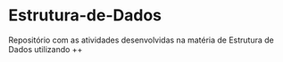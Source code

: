 # Estrutura-de-Dados
Repositório com as atividades desenvolvidas na matéria de Estrutura de Dados utilizando ++
